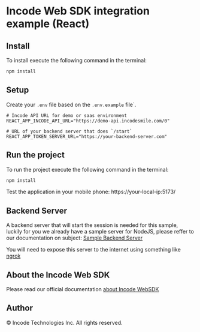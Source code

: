 
# Incode Web SDK integration example (React)

## Install
To install execute the following command in the terminal:
```bash
npm install
```
## Setup
Create your `.env` file based on the `.env.example` file`.

```env
# Incode API URL for demo or saas environment 
REACT_APP_INCODE_API_URL="https://demo-api.incodesmile.com/0"

# URL of your backend server that does `/start`
REACT_APP_TOKEN_SERVER_URL="https://your-backend-server.com"
```

## Run the project
To run the project execute the following command in the terminal:
```bash
npm install
```

Test the application in your mobile phone: https://your-local-ip:5173/

## Backend Server
A backend server that will start the session is needed for this sample,
luckily for you we already have a sample server for NodeJS, please reffer
to our documentation on subject: [Sample Backend Server](https://developer.incode.com/docs/code-samples-for-web-integrations#backend-sample-server)

You will need to expose this server to the internet using something like
[ngrok](https://ngrok.com/docs/getting-started/)

## About the Incode Web SDK

Please read our official documentation [about Incode WebSDK](https://developer.incode.com/docs/about-incode-websdk)

## Author

© Incode Technologies Inc. All rights reserved.
